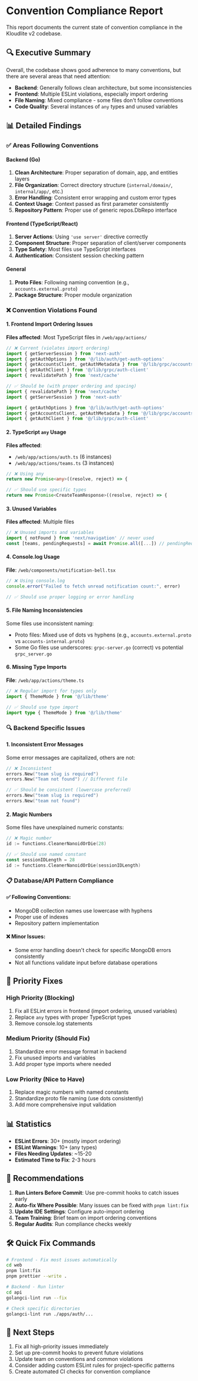 # Convention Compliance Report

This report documents the current state of convention compliance in the Kloudlite v2 codebase.

## 🔍 Executive Summary

Overall, the codebase shows good adherence to many conventions, but there are several areas that need attention:

- **Backend**: Generally follows clean architecture, but some inconsistencies
- **Frontend**: Multiple ESLint violations, especially import ordering
- **File Naming**: Mixed compliance - some files don't follow conventions
- **Code Quality**: Several instances of `any` types and unused variables

## 📊 Detailed Findings

### ✅ Areas Following Conventions

#### Backend (Go)
1. **Clean Architecture**: Proper separation of domain, app, and entities layers
2. **File Organization**: Correct directory structure (`internal/domain/`, `internal/app/`, etc.)
3. **Error Handling**: Consistent error wrapping and custom error types
4. **Context Usage**: Context passed as first parameter consistently
5. **Repository Pattern**: Proper use of generic repos.DbRepo interface

#### Frontend (TypeScript/React)
1. **Server Actions**: Using `'use server'` directive correctly
2. **Component Structure**: Proper separation of client/server components
3. **Type Safety**: Most files use TypeScript interfaces
4. **Authentication**: Consistent session checking pattern

#### General
1. **Proto Files**: Following naming convention (e.g., `accounts.external.proto`)
2. **Package Structure**: Proper module organization

### ❌ Convention Violations Found

#### 1. Frontend Import Ordering Issues
**Files affected**: Most TypeScript files in `/web/app/actions/`

```typescript
// ❌ Current (violates import ordering)
import { getServerSession } from 'next-auth'
import { getAuthOptions } from '@/lib/auth/get-auth-options'
import { getAccountsClient, getAuthMetadata } from '@/lib/grpc/accounts-client'
import { getAuthClient } from '@/lib/grpc/auth-client'
import { revalidatePath } from 'next/cache'

// ✅ Should be (with proper ordering and spacing)
import { revalidatePath } from 'next/cache'
import { getServerSession } from 'next-auth'

import { getAuthOptions } from '@/lib/auth/get-auth-options'
import { getAccountsClient, getAuthMetadata } from '@/lib/grpc/accounts-client'
import { getAuthClient } from '@/lib/grpc/auth-client'
```

#### 2. TypeScript `any` Usage
**Files affected**: 
- `/web/app/actions/auth.ts` (6 instances)
- `/web/app/actions/teams.ts` (3 instances)

```typescript
// ❌ Using any
return new Promise<any>((resolve, reject) => {

// ✅ Should use specific types
return new Promise<CreateTeamResponse>((resolve, reject) => {
```

#### 3. Unused Variables
**Files affected**: Multiple files

```typescript
// ❌ Unused imports and variables
import { notFound } from 'next/navigation' // never used
const [teams, pendingRequests] = await Promise.all([...]) // pendingRequests unused
```

#### 4. Console.log Usage
**File**: `/web/components/notification-bell.tsx`

```typescript
// ❌ Using console.log
console.error("Failed to fetch unread notification count:", error)

// ✅ Should use proper logging or error handling
```

#### 5. File Naming Inconsistencies
Some files use inconsistent naming:
- Proto files: Mixed use of dots vs hyphens (e.g., `accounts.external.proto` vs `accounts-internal.proto`)
- Some Go files use underscores: `grpc-server.go` (correct) vs potential `grpc_server.go`

#### 6. Missing Type Imports
**File**: `/web/app/actions/theme.ts`

```typescript
// ❌ Regular import for types only
import { ThemeMode } from '@/lib/theme'

// ✅ Should use type import
import type { ThemeMode } from '@/lib/theme'
```

### 🔍 Backend Specific Issues

#### 1. Inconsistent Error Messages
Some error messages are capitalized, others are not:
```go
// ❌ Inconsistent
errors.New("team slug is required")
errors.New("Team not found") // Different file

// ✅ Should be consistent (lowercase preferred)
errors.New("team slug is required")
errors.New("team not found")
```

#### 2. Magic Numbers
Some files have unexplained numeric constants:
```go
// ❌ Magic number
id := functions.CleanerNanoidOrDie(28)

// ✅ Should use named constant
const sessionIDLength = 28
id := functions.CleanerNanoidOrDie(sessionIDLength)
```

### 📋 Database/API Pattern Compliance

#### ✅ Following Conventions:
- MongoDB collection names use lowercase with hyphens
- Proper use of indexes
- Repository pattern implementation

#### ❌ Minor Issues:
- Some error handling doesn't check for specific MongoDB errors consistently
- Not all functions validate input before database operations

## 🎯 Priority Fixes

### High Priority (Blocking)
1. Fix all ESLint errors in frontend (import ordering, unused variables)
2. Replace `any` types with proper TypeScript types
3. Remove console.log statements

### Medium Priority (Should Fix)
1. Standardize error message format in backend
2. Fix unused imports and variables
3. Add proper type imports where needed

### Low Priority (Nice to Have)
1. Replace magic numbers with named constants
2. Standardize proto file naming (use dots consistently)
3. Add more comprehensive input validation

## 📊 Statistics

- **ESLint Errors**: 30+ (mostly import ordering)
- **ESLint Warnings**: 10+ (any types)
- **Files Needing Updates**: ~15-20
- **Estimated Time to Fix**: 2-3 hours

## 🚀 Recommendations

1. **Run Linters Before Commit**: Use pre-commit hooks to catch issues early
2. **Auto-fix Where Possible**: Many issues can be fixed with `pnpm lint:fix`
3. **Update IDE Settings**: Configure auto-import ordering
4. **Team Training**: Brief team on import ordering conventions
5. **Regular Audits**: Run compliance checks weekly

## 🛠️ Quick Fix Commands

```bash
# Frontend - Fix most issues automatically
cd web
pnpm lint:fix
pnpm prettier --write .

# Backend - Run linter
cd api
golangci-lint run --fix

# Check specific directories
golangci-lint run ./apps/auth/...
```

## 📝 Next Steps

1. Fix all high-priority issues immediately
2. Set up pre-commit hooks to prevent future violations
3. Update team on conventions and common violations
4. Consider adding custom ESLint rules for project-specific patterns
5. Create automated CI checks for convention compliance